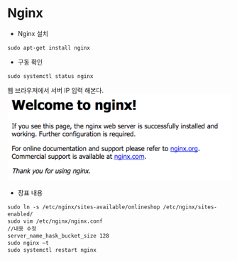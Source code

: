 # Nginx

- Nginx 설치

```commandline
sudo apt-get install nginx
```

- 구동 확인

```commandline
sudo systemctl status nginx
```

웹 브라우져에서 서버 IP 입력 해본다.
![Local Image](/img/nginx01.png)

- 장표 내용

```commandline  
sudo ln -s /etc/nginx/sites-available/onlineshop /etc/nginx/sites-enabled/
sudo vim /etc/nginx/nginx.conf
//내용 수정
server_name_hask_bucket_size 128
sudo nginx –t
sudo systemctl restart nginx
```